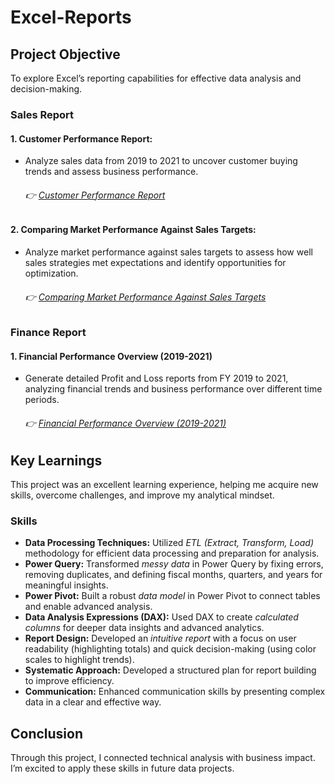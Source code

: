 # Excel-Reports

## Project Objective
To explore Excel’s reporting capabilities for effective data analysis and decision-making.

### Sales Report
#### 1. Customer Performance Report:

  - Analyze sales data from 2019 to 2021 to uncover customer buying trends and assess business performance.
       ###### 👉  [Customer Performance Report](https://github.com/nishant-s-anlst/Excel-Reports/blob/main/AtliQ%20Customer%20Performance%20Report.pdf)
    
#### 2. Comparing Market Performance Against Sales Targets:

  - Analyze market performance against sales targets to assess how well sales strategies met expectations and identify opportunities for optimization.
      ###### 👉  [Comparing Market Performance Against Sales Targets](https://github.com/nishant-s-anlst/Excel-Reports/blob/main/AtliQ%20Market%20Performance%20Report.pdf)

 ### Finance Report   
 #### 1. Financial Performance Overview (2019-2021)
 
 - Generate detailed Profit and Loss reports from FY 2019 to 2021, analyzing financial trends and business performance over different time periods.
     ###### 👉  [Financial Performance Overview (2019-2021)](https://github.com/nishant-s-anlst/Excel-Reports/blob/main/AtliQ%20P%26L%20Statement%20By%20Fiscal%20Months.pdf)
   
## Key Learnings
This project was an excellent learning experience, helping me acquire new skills, overcome challenges, and improve my analytical mindset.

### Skills
- **Data Processing Techniques:** Utilized *ETL (Extract, Transform, Load)* methodology for efficient data processing and preparation for analysis.
- **Power Query:** Transformed *messy data* in Power Query by fixing errors, removing duplicates, and defining fiscal months, quarters, and years for meaningful insights.
- **Power Pivot:** Built a robust *data model* in Power Pivot to connect tables and enable advanced analysis.
- **Data Analysis Expressions (DAX):** Used DAX to create *calculated columns* for deeper data insights and advanced analytics.
- **Report Design:** Developed an *intuitive report* with a focus on user readability (highlighting totals) and quick decision-making (using color scales to highlight trends).
- **Systematic Approach:** Developed a structured plan for report building to improve efficiency.
- **Communication:**  Enhanced communication skills by presenting complex data in a clear and effective way.

## Conclusion
Through this project, I connected technical analysis with business impact. I’m excited to apply these skills in future data projects.
